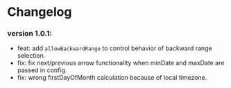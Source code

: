 # Changelog

### version 1.0.1:

- feat: add `allowBackwardRange` to control behavior of backward range selection.
- fix: fix next/previous arrow functionality when minDate and maxDate are passed in config.
- fix: wrong firstDayOfMonth calculation because of local timezone.
